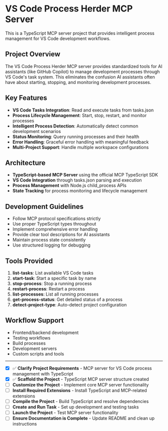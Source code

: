 <!-- Use this file to provide workspace-specific custom instructions to Copilot. For more details, visit https://code.visualstudio.com/docs/copilot/copilot-customization#_use-a-githubcopilotinstructionsmd-file -->

# VS Code Process Herder MCP Server

This is a TypeScript MCP server project that provides intelligent process management for VS Code development workflows.

## Project Overview

The VS Code Process Herder MCP server provides standardized tools for AI assistants (like GitHub Copilot) to manage development processes through VS Code's task system. This eliminates the confusion AI assistants often have about starting, stopping, and monitoring development processes.

## Key Features

- **VS Code Tasks Integration**: Read and execute tasks from tasks.json
- **Process Lifecycle Management**: Start, stop, restart, and monitor processes
- **Intelligent Process Detection**: Automatically detect common development scenarios
- **Status Monitoring**: Query running processes and their health
- **Error Handling**: Graceful error handling with meaningful feedback
- **Multi-Project Support**: Handle multiple workspace configurations

## Architecture

- **TypeScript-based MCP Server** using the official MCP TypeScript SDK
- **VS Code Integration** through tasks.json parsing and execution
- **Process Management** with Node.js child_process APIs
- **State Tracking** for process monitoring and lifecycle management

## Development Guidelines

- Follow MCP protocol specifications strictly
- Use proper TypeScript types throughout
- Implement comprehensive error handling
- Provide clear tool descriptions for AI assistants
- Maintain process state consistently
- Use structured logging for debugging

## Tools Provided

1. **list-tasks**: List available VS Code tasks
2. **start-task**: Start a specific task by name
3. **stop-process**: Stop a running process
4. **restart-process**: Restart a process
5. **list-processes**: List all running processes
6. **get-process-status**: Get detailed status of a process
7. **detect-project-type**: Auto-detect project configuration

## Workflow Support

- Frontend/backend development
- Testing workflows  
- Build processes
- Development servers
- Custom scripts and tools

---

- [x] ✅ **Clarify Project Requirements** - MCP server for VS Code process management with TypeScript
- [x] ✅ **Scaffold the Project** - TypeScript MCP server structure created
- [ ] **Customize the Project** - Implement core MCP server functionality
- [ ] **Install Required Extensions** - Install TypeScript and MCP-related extensions
- [ ] **Compile the Project** - Build TypeScript and resolve dependencies
- [ ] **Create and Run Task** - Set up development and testing tasks
- [ ] **Launch the Project** - Test MCP server functionality
- [ ] **Ensure Documentation is Complete** - Update README and clean up instructions